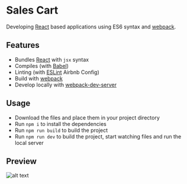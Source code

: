 # Sales Cart

Developing [React](https://reactjs.org/) based applications using ES6 syntax and [webpack](https://webpack.js.org/).

## Features

* Bundles [React](https://reactjs.org/) with `jsx` syntax
* Compiles (with [Babel](https://babeljs.io/))
* Linting (with [ESLint](http://eslint.org/) Airbnb Config)
* Build with [webpack](https://webpack.js.org/)
* Develop locally with [webpack-dev-server](https://webpack.js.org/configuration/dev-server/)

## Usage

* Download the files and place them in your project directory
* Run `npm i` to install the dependencies
* Run `npm run build` to build the project
* Run `npm run dev` to build the project, start watching files and run the local server

## Preview
![alt text](https://github.com/hacost/sales-cart/blob/main/src/assets/static/logo.png?raw=true)